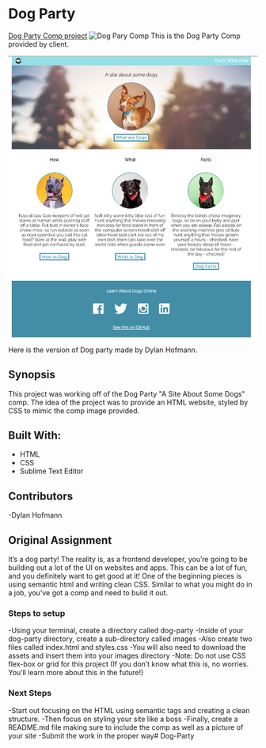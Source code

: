 # Dog Party
[Dog Party Comp project](http://frontend.turing.io/projects/dog-party.html)
![Dog Pary Comp](http://frontend.turing.io/assets/images/dog-party.png)
This is the Dog Party Comp provided by client.

![Dog Party deliverable](images/Dog-Party-DylanHofmann.png)
Here is the version of Dog party made by Dylan Hofmann.
## Synopsis
This project was working off of the Dog Party "A Site About Some Dogs" comp.  The idea of the project was to provide an HTML website, styled by CSS to mimic the comp image provided. 

## Built With:
- HTML
- CSS
- Sublime Text Editor

## Contributors
-Dylan Hofmann

## Original Assignment
It’s a dog party! The reality is, as a frontend developer, you’re going to be building out a lot of the UI on websites and apps. This can be a lot of fun, and you definitely want to get good at it! One of the beginning pieces is using semantic html and writing clean CSS. Similar to what you might do in a job, you’ve got a comp and need to build it out.

### Steps to setup
-Using your terminal, create a directory called dog-party
-Inside of your dog-party directory, create a sub-directory called images
-Also create two files called index.html and styles.css
-You will also need to download the assets and insert them into your images directory
-Note: Do not use CSS flex-box or grid for this project (If you don’t know what this is, no worries. You’ll learn more about this in the future!)

### Next Steps
-Start out focusing on the HTML using semantic tags and creating a clean structure.
-Then focus on styling your site like a boss
-Finally, create a README.md file making sure to include the comp as well as a picture of your site
-Submit the work in the proper way# Dog-Party
